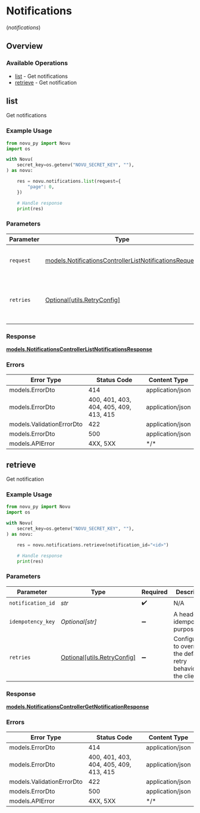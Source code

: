 # Notifications
(*notifications*)

## Overview

### Available Operations

* [list](#list) - Get notifications
* [retrieve](#retrieve) - Get notification

## list

Get notifications

### Example Usage

```python
from novu_py import Novu
import os

with Novu(
    secret_key=os.getenv("NOVU_SECRET_KEY", ""),
) as novu:

    res = novu.notifications.list(request={
        "page": 0,
    })

    # Handle response
    print(res)

```

### Parameters

| Parameter                                                                                                                 | Type                                                                                                                      | Required                                                                                                                  | Description                                                                                                               |
| ------------------------------------------------------------------------------------------------------------------------- | ------------------------------------------------------------------------------------------------------------------------- | ------------------------------------------------------------------------------------------------------------------------- | ------------------------------------------------------------------------------------------------------------------------- |
| `request`                                                                                                                 | [models.NotificationsControllerListNotificationsRequest](../../models/notificationscontrollerlistnotificationsrequest.md) | :heavy_check_mark:                                                                                                        | The request object to use for the request.                                                                                |
| `retries`                                                                                                                 | [Optional[utils.RetryConfig]](../../models/utils/retryconfig.md)                                                          | :heavy_minus_sign:                                                                                                        | Configuration to override the default retry behavior of the client.                                                       |

### Response

**[models.NotificationsControllerListNotificationsResponse](../../models/notificationscontrollerlistnotificationsresponse.md)**

### Errors

| Error Type                             | Status Code                            | Content Type                           |
| -------------------------------------- | -------------------------------------- | -------------------------------------- |
| models.ErrorDto                        | 414                                    | application/json                       |
| models.ErrorDto                        | 400, 401, 403, 404, 405, 409, 413, 415 | application/json                       |
| models.ValidationErrorDto              | 422                                    | application/json                       |
| models.ErrorDto                        | 500                                    | application/json                       |
| models.APIError                        | 4XX, 5XX                               | \*/\*                                  |

## retrieve

Get notification

### Example Usage

```python
from novu_py import Novu
import os

with Novu(
    secret_key=os.getenv("NOVU_SECRET_KEY", ""),
) as novu:

    res = novu.notifications.retrieve(notification_id="<id>")

    # Handle response
    print(res)

```

### Parameters

| Parameter                                                           | Type                                                                | Required                                                            | Description                                                         |
| ------------------------------------------------------------------- | ------------------------------------------------------------------- | ------------------------------------------------------------------- | ------------------------------------------------------------------- |
| `notification_id`                                                   | *str*                                                               | :heavy_check_mark:                                                  | N/A                                                                 |
| `idempotency_key`                                                   | *Optional[str]*                                                     | :heavy_minus_sign:                                                  | A header for idempotency purposes                                   |
| `retries`                                                           | [Optional[utils.RetryConfig]](../../models/utils/retryconfig.md)    | :heavy_minus_sign:                                                  | Configuration to override the default retry behavior of the client. |

### Response

**[models.NotificationsControllerGetNotificationResponse](../../models/notificationscontrollergetnotificationresponse.md)**

### Errors

| Error Type                             | Status Code                            | Content Type                           |
| -------------------------------------- | -------------------------------------- | -------------------------------------- |
| models.ErrorDto                        | 414                                    | application/json                       |
| models.ErrorDto                        | 400, 401, 403, 404, 405, 409, 413, 415 | application/json                       |
| models.ValidationErrorDto              | 422                                    | application/json                       |
| models.ErrorDto                        | 500                                    | application/json                       |
| models.APIError                        | 4XX, 5XX                               | \*/\*                                  |